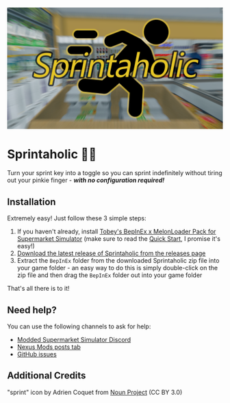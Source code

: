 ![Sprintaholic logo](assets/logo.png)

# Sprintaholic 🏃‍➡️

Turn your sprint key into a toggle so you can sprint indefinitely without tiring out your pinkie finger - _**with no configuration required!**_

## Installation

Extremely easy! Just follow these 3 simple steps:

1. If you haven't already, install [Tobey's BepInEx x MelonLoader Pack for Supermarket Simulator](https://github.com/toebeann/BepInEx.SupermarketSimulator) (make sure to read the [Quick Start](https://github.com/toebeann/BepInEx.SupermarketSimulator#quick-start), I promise it's easy!)
2. [Download the latest release of Sprintaholic from the releases page](https://github.com/toebeann/BepInEx.SupermarketSimulator/releases/latest/download/Tobey.Sprintaholic.SupermarketSimulator.zip)
3. Extract the `BepInEx` folder from the downloaded Sprintaholic zip file into your game folder - an easy way to do this is simply double-click on the zip file and then drag the `BepInEx` folder out into your game folder

That's all there is to it!

## Need help?

You can use the following channels to ask for help:

-   [Modded Supermarket Simulator Discord](https://discord.gg/hjGpjB3GXA)
-   [Nexus Mods posts tab](https://www.nexusmods.com/supermarketsimulator/mods/792?tab=posts)
-   [GitHub issues](https://github.com/toebeann/Sprintaholic/issues)

## Additional Credits

"sprint" icon by Adrien Coquet from [Noun Project](https://thenounproject.com/browse/icons/term/sprint/) (CC BY 3.0)

